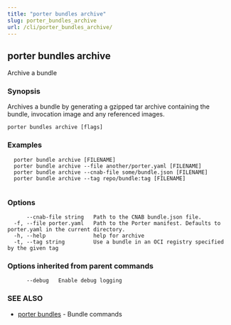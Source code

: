 ```yaml
---
title: "porter bundles archive"
slug: porter_bundles_archive
url: /cli/porter_bundles_archive/
---
```

## porter bundles archive

Archive a bundle

### Synopsis

Archives a bundle by generating a gzipped tar archive containing the bundle, invocation image and any referenced images.

```
porter bundles archive [flags]
```

### Examples

```
  porter bundle archive [FILENAME]
  porter bundle archive --file another/porter.yaml [FILENAME]
  porter bundle archive --cnab-file some/bundle.json [FILENAME]
  porter bundle archive --tag repo/bundle:tag [FILENAME]
		  
```

### Options

```
      --cnab-file string   Path to the CNAB bundle.json file.
  -f, --file porter.yaml   Path to the Porter manifest. Defaults to porter.yaml in the current directory.
  -h, --help               help for archive
  -t, --tag string         Use a bundle in an OCI registry specified by the given tag
```

### Options inherited from parent commands

```
      --debug   Enable debug logging
```

### SEE ALSO

* [porter bundles](/cli/porter_bundles/)	 - Bundle commands

